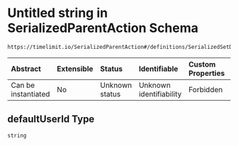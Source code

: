 # Untitled string in SerializedParentAction Schema

```txt
https://timelimit.io/SerializedParentAction#/definitions/SerializedSetDeviceDefaultUserAction/properties/defaultUserId
```



| Abstract            | Extensible | Status         | Identifiable            | Custom Properties | Additional Properties | Access Restrictions | Defined In                                                                                        |
| :------------------ | :--------- | :------------- | :---------------------- | :---------------- | :-------------------- | :------------------ | :------------------------------------------------------------------------------------------------ |
| Can be instantiated | No         | Unknown status | Unknown identifiability | Forbidden         | Allowed               | none                | [SerializedParentAction.schema.json\*](SerializedParentAction.schema.json "open original schema") |

## defaultUserId Type

`string`
